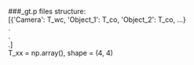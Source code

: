 

###_gt.p files structure:  
[{'Camera': T_wc, 'Object_1': T_co, 'Object_2': T_co, ...}  
.  
.  
.]  
T_xx = np.array(), shape = (4, 4)